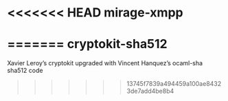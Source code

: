 <<<<<<< HEAD
mirage-xmpp
===========
=======
cryptokit-sha512
================

Xavier Leroy’s cryptokit upgraded with Vincent Hanquez’s ocaml-sha sha512 code
>>>>>>> 13745f7839a494459a100ae84323de7add4be8b4
